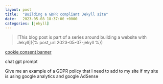 ```yaml
---
layout: post
title:  "Building a GDPR compliant Jekyll site"
date:   2023-05-08 18:37:00 +0000
categories: [jekyll]
---
```

> [This blog post is part of a series around building a website with Jekyll]({% post_url 2023-05-07-jekyll %})

[cookie consent banner](https://jekyllcodex.org/without-plugin/cookie-consent/#:~:text=To%20be%20compliant%20with%20the,Approve'%20in%20a%20cookie%20banner.)

chat gpt prompt

Give me an example of a GDPR policy that I need to add to my site if my site is using google analytics and google AdSense

